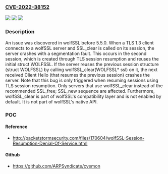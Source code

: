 ### [CVE-2022-38152](https://cve.mitre.org/cgi-bin/cvename.cgi?name=CVE-2022-38152)
![](https://img.shields.io/static/v1?label=Product&message=n%2Fa&color=blue)
![](https://img.shields.io/static/v1?label=Version&message=n%2Fa&color=blue)
![](https://img.shields.io/static/v1?label=Vulnerability&message=n%2Fa&color=brighgreen)

### Description

An issue was discovered in wolfSSL before 5.5.0. When a TLS 1.3 client connects to a wolfSSL server and SSL_clear is called on its session, the server crashes with a segmentation fault. This occurs in the second session, which is created through TLS session resumption and reuses the initial struct WOLFSSL. If the server reuses the previous session structure (struct WOLFSSL) by calling wolfSSL_clear(WOLFSSL* ssl) on it, the next received Client Hello (that resumes the previous session) crashes the server. Note that this bug is only triggered when resuming sessions using TLS session resumption. Only servers that use wolfSSL_clear instead of the recommended SSL_free; SSL_new sequence are affected. Furthermore, wolfSSL_clear is part of wolfSSL's compatibility layer and is not enabled by default. It is not part of wolfSSL's native API.

### POC

#### Reference
- http://packetstormsecurity.com/files/170604/wolfSSL-Session-Resumption-Denial-Of-Service.html

#### Github
- https://github.com/ARPSyndicate/cvemon

